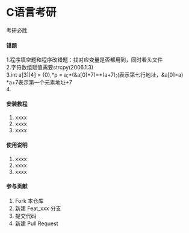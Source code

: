 # C语言考研


考研必胜

#### 错题
1.程序填空题和程序改错题：找对应变量是否都用到，同时看头文件  
2.字符数组赋值需要strcpy(2006.1.3)  
3.int a[3][4] = {0},\*p = a;\*(&a[0]+7)=*(a+7);(表示第七行地址，&a[0]=a)  
 \*a+7表示第一个元素地址+7  
4.
 



#### 安装教程

1.  xxxx
2.  xxxx
3.  xxxx

#### 使用说明

1.  xxxx
2.  xxxx
3.  xxxx

#### 参与贡献

1.  Fork 本仓库
2.  新建 Feat_xxx 分支
3.  提交代码
4.  新建 Pull Request

